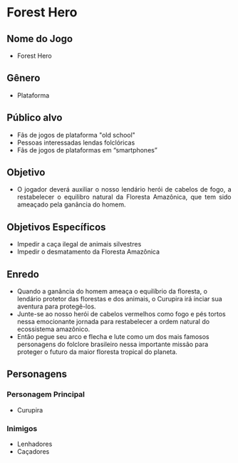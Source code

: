 <h1>Forest Hero</h1>

<h2>Nome do Jogo</h2>
  <ul>
    <li>Forest Hero</li>
  </ul>

<h2>Gênero</h2>
  <ul>
    <li>Plataforma</li>
  </ul>

<h2>Público alvo</h2>
  <ul>
    <li>Fãs de jogos de plataforma "old school"</li>
    <li>Pessoas interessadas lendas folclóricas</li>
    <li> Fãs de jogos de plataformas em “smartphones”</li>
  </ul>

<h2>Objetivo</h2>
  <ul style = "text-align:justify;">
    <li>O jogador deverá auxiliar o nosso lendário herói de cabelos de fogo,
    a restabelecer o equilibro natural da Floresta Amazônica, que tem sido ameaçado pela ganância do homem.</li>
  </ul>
<h2>Objetivos Específicos</h2>
<ul>
    <li>Impedir a caça ilegal de animais silvestres</li>
    <li>Impedir o desmatamento da Floresta Amazônica</li>
</ul>
<h2>Enredo</h2>
     <ul>
          <li>Quando a ganância do homem ameaça o equilíbrio da floresta, o lendário protetor das florestas e dos animais, o Curupira             irá inciar sua aventura para protegê-los.
          </li>
          <li>Junte-se ao nosso herói de cabelos vermelhos como fogo e pés tortos nessa emocionante jornada para restabelecer a ordem               natural do ecossistema amazônico.</li>
          <li>Então pegue seu arco e flecha e lute como um dos mais famosos personagens do folclore brasileiro nessa importante missão                 para proteger o futuro da maior floresta tropical do planeta. </li>
      </ul>
  
    
<h2>Personagens</h2>
    <h3>Personagem Principal</h3>  
        <ul>
          <li>Curupira</li>
      </ul>
      <h3>Inimigos</h3>
          <ul>
          <li>Lenhadores</li>
          <li>Caçadores</li>
      </ul>

